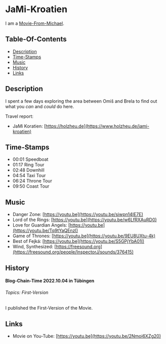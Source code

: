 # JaMi-Kroatien

I am a [Movie-From-Michael](1111.md).

## Table-Of-Contents

- [Description](#1000)
- [Time-Stamps](#2000)
- [Music](#3000)
- [History](#4000)
- [Links](#5000)

## Description <a id="1000"/>

I spent a few days exploring the area between Omiš and Brela to find out what you *can* and *could* do here.

Travel report:

- JaMi Koratien: [https://holzheu.de](https://www.holzheu.de/jami-kroatien)

## Time-Stamps <a id="2000"/>

- 00:01 Speedboat
- 01:17 Ring Tour
- 02:48 Downhill
- 04:54 Taxi Tour
- 06:24 Throne Tour
- 09:50 Coast Tour

## Music <a id="3000"/>

- Danger Zone: [https://youtu.be](https://youtu.be/siwpn14IE7E)
- Lord of the Rings: [https://youtu.be](https://youtu.be/w6LfRXAuRD0)
- Love for Guardian Angels: [https://youtu.be](https://youtu.be/Tq9tYaQEnzI)
- Game of Thrones: [https://youtu.be](https://youtu.be/9EU8UXtu-4k)
- Best of Fejká: [https://youtu.be](https://youtu.be/S5GPjYbA01I)
- Wind, Synthesized: [https://freesound.org](https://freesound.org/people/InspectorJ/sounds/376415)

## History <a id="4000"/>

#### Blog-Chain-Time 2022.10.04 in Tübingen <a id="4003"/>
###### Topics: First-Version

I published the First-Version of the Movie.

## Links <a id="5000"/>

- Movie on You-Tube: [https://youtu.be](https://youtu.be/2Nmoi6XZg20)
